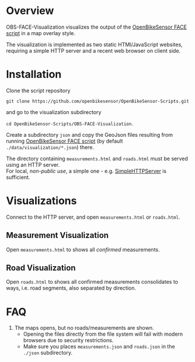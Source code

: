 # Overview
OBS-FACE-Visualization visualizes the output of the [OpenBikeSensor FACE script](https://github.com/openbikesensor/OpenBikeSensor-Scripts/blob/main/docs/obs-face.md) in a map overlay style.    

The visualization is implemented as two static HTMl/JavaScript websites, requiring a simple HTTP server and a recent web browser on client side. 

# Installation
Clone the script repository

 `git clone https://github.com/openbikesensor/OpenBikeSensor-Scripts.git`

and go to the visualization subdirectory

 `cd OpenBikeSensor-Scripts/OBS-FACE-Visualization`.

Create a subdirectory `json` and copy the GeoJson files resulting from running  [OpenBikeSensor FACE script](https://github.com/openbikesensor/OpenBikeSensor-Scripts/blob/main/docs/obs-face.md) (by default `./data/visualization/*.json`) there. 

The directory containing `measurements.html` and `roads.html` must be served using an HTTP server.   
For local, *non-public use*, a simple one - e.g. [SimpleHTTPServer](https://docs.python.org/2/library/simplehttpserver.html#module-SimpleHTTPServer) is sufficient. 

# Visualizations 
Connect to the HTTP server, and open `measurements.html` or `roads.html`.

## Measurement Visualization
Open `measurements.html` to shows all *confirmed* measurements.

## Road Visualization
Open `roads.html` to shows all confirmed measurements consolidates to ways, i.e. road segments, also separated by direction.

# FAQ
1) The maps opens, but no roads/measurements are shown. 
   - Opening the files directly from the file system will fail with modern browsers due to security restrictions.
   - Make sure you places `measurements.json` and `roads.json` in the `./json` subdirectory. 


